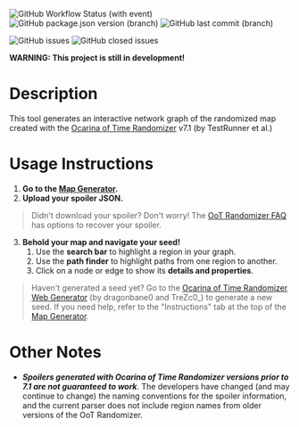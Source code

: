 ![GitHub Workflow Status (with event)](https://img.shields.io/github/actions/workflow/status/mediumbob/Map-Generator-for-Ocarina-of-Time-Randomizer/unit-tests.yml)
![GitHub package.json version (branch)](https://img.shields.io/github/package-json/v/mediumbob/Map-Generator-for-Ocarina-of-Time-Randomizer/main?logo=github&label=version&color=%23337dff)
![GitHub last commit (branch)](https://img.shields.io/github/last-commit/mediumbob/Map-Generator-for-Ocarina-of-Time-Randomizer/main)

![GitHub issues](https://img.shields.io/github/issues/mediumbob/Map-Generator-for-Ocarina-of-Time-Randomizer)
![GitHub closed issues](https://img.shields.io/github/issues-closed/mediumbob/Map-Generator-for-Ocarina-of-Time-Randomizer?label=%20&color=green)

**WARNING: This project is still in development!**

# Description
This tool generates an interactive network graph of the randomized map created with the [Ocarina of Time Randomizer](https://ootrandomizer.com/) v7.1 (by TestRunner et al.)

# Usage Instructions

1. **Go to the [Map Generator](https://mediumbob.github.io/Map-Generator-for-Ocarina-of-Time-Randomizer/).**
2. **Upload your spoiler JSON.**
>Didn't download your spoiler? Don't worry! The [OoT Randomizer FAQ](https://wiki.ootrandomizer.com/index.php?title=Frequently_Asked_Questions#How_Do_I_Find_My_Spoiler_Log_Again.3F) has options to recover your spoiler. 


3. **Behold your map and navigate your seed!**
   1. Use the **search bar** to highlight a region in your graph.
   2. Use the **path finder** to highlight paths from one region to another.
   3. Click on a node or edge to show its **details and properties**.
>Haven't generated a seed yet? Go to the [Ocarina of Time Randomizer Web Generator](https://ootrandomizer.com/) (by dragonbane0 and TreZc0_) to generate a new seed. If you need help, refer to the "Instructions" tab at the top of the [Map Generator](https://mediumbob.github.io/Map-Generator-for-Ocarina-of-Time-Randomizer/).


# Other Notes
* ***Spoilers generated with Ocarina of Time Randomizer versions prior to 7.1 are not guaranteed to work***. The developers have changed (and may continue to change) the naming conventions for the spoiler information, and the current parser does not include region names from older versions of the OoT Randomizer.